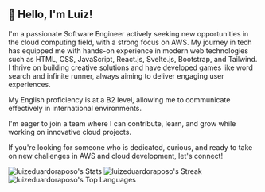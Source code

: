 

## 👋 Hello, I'm Luiz!

I'm a passionate Software Engineer actively seeking new opportunities in the cloud computing field, with a strong focus on AWS. My journey in tech has equipped me with hands-on experience in modern web technologies such as HTML, CSS, JavaScript, React.js, Svelte.js, Bootstrap, and Tailwind. I thrive on building creative solutions and have developed games like word search and infinite runner, always aiming to deliver engaging user experiences.


My English proficiency is at a B2 level, allowing me to communicate effectively in international environments.

I'm eager to join a team where I can contribute, learn, and grow while working on innovative cloud projects.

If you're looking for someone who is dedicated, curious, and ready to take on new challenges in AWS and cloud development, let's connect!

![luizeduardoraposo's Stats](https://github-readme-stats.vercel.app/api?username=luizeduardoraposo&theme=highcontrast&show_icons=true&hide_border=false&count_private=true)
![luizeduardoraposo's Streak](https://github-readme-streak-stats.herokuapp.com/?user=luizeduardoraposo&theme=highcontrast&hide_border=false)
![luizeduardoraposo's Top Languages](https://github-readme-stats.vercel.app/api/top-langs/?username=luizeduardoraposo&theme=highcontrast&show_icons=true&hide_border=false&layout=compact)